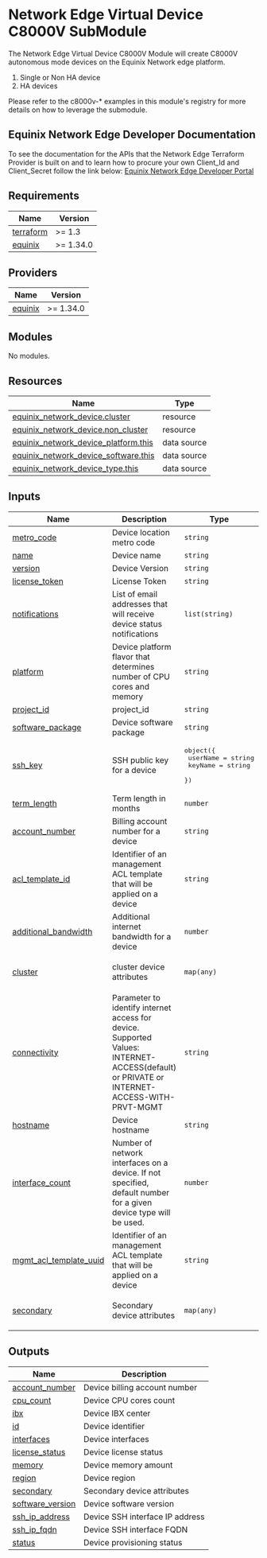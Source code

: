 # Network Edge Virtual Device C8000V SubModule

The Network Edge Virtual Device C8000V Module will create C8000V autonomous mode devices on the Equinix
Network edge platform.

1. Single or Non HA device
2. HA devices

Please refer to the c8000v-* examples in this module's registry for more details on how to leverage the
submodule.

<!-- Begin Module Docs (Do not edit contents) -->

## Equinix Network Edge Developer Documentation

To see the documentation for the APIs that the Network Edge Terraform Provider is built on
and to learn how to procure your own Client_Id and Client_Secret follow the link below:
[Equinix Network Edge Developer Portal](https://developer.equinix.com/catalog/network-edgev1)
<!-- End Module Docs -->

<!-- BEGIN_TF_DOCS -->

## Requirements

| Name                                                                      | Version   |
|---------------------------------------------------------------------------|-----------|
| <a name="requirement_terraform"></a> [terraform](#requirement\_terraform) | >= 1.3    |
| <a name="requirement_equinix"></a> [equinix](#requirement\_equinix)       | >= 1.34.0 |

## Providers

| Name                                                          | Version   |
|---------------------------------------------------------------|-----------|
| <a name="provider_equinix"></a> [equinix](#provider\_equinix) | >= 1.34.0 |

## Modules

No modules.

## Resources

| Name                                                                                                                                             | Type        |
|--------------------------------------------------------------------------------------------------------------------------------------------------|-------------|
| [equinix_network_device.cluster](https://registry.terraform.io/providers/equinix/equinix/latest/docs/resources/network_device)                   | resource    |
| [equinix_network_device.non_cluster](https://registry.terraform.io/providers/equinix/equinix/latest/docs/resources/network_device)               | resource    |
| [equinix_network_device_platform.this](https://registry.terraform.io/providers/equinix/equinix/latest/docs/data-sources/network_device_platform) | data source |
| [equinix_network_device_software.this](https://registry.terraform.io/providers/equinix/equinix/latest/docs/data-sources/network_device_software) | data source |
| [equinix_network_device_type.this](https://registry.terraform.io/providers/equinix/equinix/latest/docs/data-sources/network_device_type)         | data source |

## Inputs

| Name                                                                                                       | Description                                                                                                                               | Type                                                                          | Default                                 | Required |
|------------------------------------------------------------------------------------------------------------|-------------------------------------------------------------------------------------------------------------------------------------------|-------------------------------------------------------------------------------|-----------------------------------------|:--------:|
| <a name="input_metro_code"></a> [metro\_code](#input\_metro\_code)                                         | Device location metro code                                                                                                                | `string`                                                                      | n/a                                     |   yes    |
| <a name="input_name"></a> [name](#input\_name)                                                             | Device name                                                                                                                               | `string`                                                                      | n/a                                     |   yes    |
| <a name="input_version"></a> [version](#input\_name)                                                       | Device Version                                                                                                                            | `string`                                                                      | n/a                                     |   yes    |
| <a name="input_liense_token"></a> [license_token](#input\_license\_token)                                  | License Token                                                                                                                             | `string`                                                                      | n/a                                     |    no    |
| <a name="input_notifications"></a> [notifications](#input\_notifications)                                  | List of email addresses that will receive device status notifications                                                                     | `list(string)`                                                                | n/a                                     |   yes    |
| <a name="input_platform"></a> [platform](#input\_platform)                                                 | Device platform flavor that determines number of CPU cores and memory                                                                     | `string`                                                                      | n/a                                     |   yes    |
| <a name="input_project_id"></a> [project\_id](#input\_project\_id)                                         | project\_id                                                                                                                               | `string`                                                                      | n/a                                     |   yes    |
| <a name="input_software_package"></a> [software\_package](#input\_software\_package)                       | Device software package                                                                                                                   | `string`                                                                      | n/a                                     |   yes    |
| <a name="input_ssh_key"></a> [ssh\_key](#input\_ssh\_key)                                                  | SSH public key for a device                                                                                                               | <pre>object({<br>    userName = string<br>    keyName  = string<br>  })</pre> | n/a                                     |   yes    |
| <a name="input_term_length"></a> [term\_length](#input\_term\_length)                                      | Term length in months                                                                                                                     | `number`                                                                      | n/a                                     |   yes    |
| <a name="input_account_number"></a> [account\_number](#input\_account\_number)                             | Billing account number for a device                                                                                                       | `string`                                                                      | `0`                                     |    no    |
| <a name="input_acl_template_id"></a> [acl\_template\_id](#input\_acl\_template\_id)                        | Identifier of an management ACL template that will be applied on a device                                                                 | `string`                                                                      | `""`                                    |    no    |
| <a name="input_additional_bandwidth"></a> [additional\_bandwidth](#input\_additional\_bandwidth)           | Additional internet bandwidth for a device                                                                                                | `number`                                                                      | `0`                                     |    no    |
| <a name="input_cluster"></a> [cluster](#input\_cluster)                                                    | cluster device attributes                                                                                                                 | `map(any)`                                                                    | <pre>{<br>  "enabled": false<br>}</pre> |    no    |
| <a name="input_connectivity"></a> [connectivity](#input\_connectivity)                                     | Parameter to identify internet access for device. Supported Values: INTERNET-ACCESS(default) or PRIVATE or INTERNET-ACCESS-WITH-PRVT-MGMT | `string`                                                                      | `"INTERNET-ACCESS"`                     |    no    |
| <a name="input_hostname"></a> [hostname](#input\_hostname)                                                 | Device hostname                                                                                                                           | `string`                                                                      | `""`                                    |    no    |
| <a name="input_interface_count"></a> [interface\_count](#input\_interface\_count)                          | Number of network interfaces on a device. If not specified, default number for a given device type will be used.                          | `number`                                                                      | `10`                                    |    no    |
| <a name="input_mgmt_acl_template_uuid"></a> [mgmt\_acl\_template\_uuid](#input\_mgmt\_acl\_template\_uuid) | Identifier of an management ACL template that will be applied on a device                                                                 | `string`                                                                      | `""`                                    |    no    |
| <a name="input_secondary"></a> [secondary](#input\_secondary)                                              | Secondary device attributes                                                                                                               | `map(any)`                                                                    | <pre>{<br>  "enabled": false<br>}</pre> |    no    |

## Outputs

| Name                                                                                   | Description                     |
|----------------------------------------------------------------------------------------|---------------------------------|
| <a name="output_account_number"></a> [account\_number](#output\_account\_number)       | Device billing account number   |
| <a name="output_cpu_count"></a> [cpu\_count](#output\_cpu\_count)                      | Device CPU cores count          |
| <a name="output_ibx"></a> [ibx](#output\_ibx)                                          | Device IBX center               |
| <a name="output_id"></a> [id](#output\_id)                                             | Device identifier               |
| <a name="output_interfaces"></a> [interfaces](#output\_interfaces)                     | Device interfaces               |
| <a name="output_license_status"></a> [license\_status](#output\_license\_status)       | Device license status           |
| <a name="output_memory"></a> [memory](#output\_memory)                                 | Device memory amount            |
| <a name="output_region"></a> [region](#output\_region)                                 | Device region                   |
| <a name="output_secondary"></a> [secondary](#output\_secondary)                        | Secondary device attributes     |
| <a name="output_software_version"></a> [software\_version](#output\_software\_version) | Device software version         |
| <a name="output_ssh_ip_address"></a> [ssh\_ip\_address](#output\_ssh\_ip\_address)     | Device SSH interface IP address |
| <a name="output_ssh_ip_fqdn"></a> [ssh\_ip\_fqdn](#output\_ssh\_ip\_fqdn)              | Device SSH interface FQDN       |
| <a name="output_status"></a> [status](#output\_status)                                 | Device provisioning status      |
<!-- END_TF_DOCS -->
